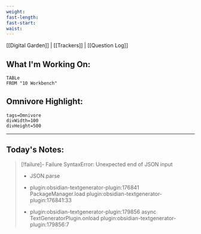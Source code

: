 ```yaml
---
weight: 
fast-length: 
fast-start:
waist:
---
```

[[Digital Garden]] | [[Trackers]] | [[Question Log]]

## What I'm Working On:
```dataview
TABLe
FROM "10 Workbench"
```

## Omnivore Highlight:

```spotlight-note
tags=Omnivore
divWidth=100
divHeight=500
```

---
## Today's Notes:


> [!failure]- Failure 
>   SyntaxError: Unexpected end of JSON input
>   
>   - JSON.parse
>   
>   - plugin:obsidian-textgenerator-plugin:176841 PackageManager.load
>     plugin:obsidian-textgenerator-plugin:176841:33
>   
>   - plugin:obsidian-textgenerator-plugin:179856 async TextGeneratorPlugin.onload    plugin:obsidian-textgenerator-plugin:179856:7
>   
>  
